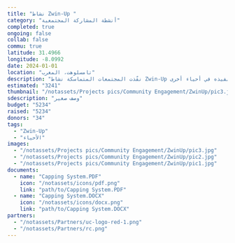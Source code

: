 ```yaml
---
title: "نشاط Zwin-Up "
category: "أنشطة المشاركة المجتمعية"
completed: true
ongoing: false
collab: false
commu: true
latitude: 31.4966
longitude: -8.0992
date: 2024-01-01
location: "تامسلوهت، المغرب"
description: "نفّذت المجتمعات المتماسكة نشاط Zwin-Up بانتظام في حي المجدوب وتوسعت خارجه. نقوم بشراء 40 وعاءً من التعاونية الألبداء للفخار والسيراميك في تامسلوهت و 40 نبتة من مشتل محلي. ثم، نُضع وعاءين عند كل باب وبعد ذلك نقوم برسم الأواني مع أطفال الحي. لقد عملنا مع مجموعات تبادل للمساعدة في تمويل النشاط وجلب طلابهم للتطوع. اكتسب النشاط اعترافًا في جميع أنحاء تامسلوهت، مما نأمل أن يلهم جمعيات أخرى لتنفيذه في أحياء أخرى."
estimated: "3241"
thumbnail: "/notassets/Projects pics/Community Engagement/ZwinUp/pic3.jpg"
sdescription: "وصف صغير"
budget: "5234"
raised: "5234"
donors: "34"
tags:
  - "Zwin-Up"
  - "الأحياء"
images:
  - "/notassets/Projects pics/Community Engagement/ZwinUp/pic3.jpg"
  - "/notassets/Projects pics/Community Engagement/ZwinUp/pic2.jpg"
  - "/notassets/Projects pics/Community Engagement/ZwinUp/pic1.jpg"
documents:
  - name: "Capping System.PDF"
    icon: "/notassets/icons/pdf.png"
    link: "path/to/Capping System.PDF"
  - name: "Capping System.DOCX"
    icon: "/notassets/icons/docx.png"
    link: "path/to/Capping System.DOCX"
partners:
  - "/notassets/Partners/uc-logo-red-1.png"
  - "/notassets/Partners/rc.png"
---
```

